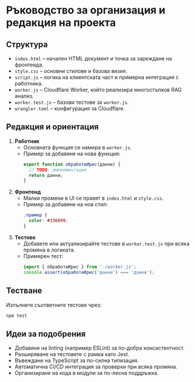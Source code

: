 # Ръководство за организация и редакция на проекта

## Структура

- `index.html` – начален HTML документ и точка за зареждане на фронтенда.
- `style.css` – основни стилове и базова визия.
- `script.js` – логика на клиентската част и примерна интеграция с работника.
- `worker.js` – Cloudflare Worker, който реализира многостъпков RAG анализ.
- `worker.test.js` – базови тестове за `worker.js`.
- `wrangler.toml` – конфигурация за Cloudflare.

## Редакция и ориентация

1. **Работник**
   - Основната функция се намира в `worker.js`.
   - Пример за добавяне на нова функция:
     ```js
     export function обработиИрис(данни) {
       // TODO: имплементация
       return данни;
     }
     ```
2. **Фронтенд**
   - Малки промени в UI се правят в `index.html` и `style.css`.
   - Пример за добавяне на нов стил:
     ```css
     .пример {
       color: #336699;
     }
     ```
3. **Тестове**
   - Добавете или актуализирайте тестове в `worker.test.js` при всяка промяна в логиката.
   - Примерен тест:
     ```js
     import { обработиИрис } from './worker.js';
     console.assert(обработиИрис('данни') === 'данни');
     ```

## Тестване

Изпълнете съответните тестове чрез:

```bash
npm test
```

## Идеи за подобрения

- Добавяне на linting (например ESLint) за по-добра консистентност.
- Разширяване на тестовете с рамка като Jest.
- Въвеждане на TypeScript за по-силна типизация.
- Автоматична CI/CD интеграция за проверки при всяка промяна.
- Организиране на кода в модули за по-лесна поддръжка.

